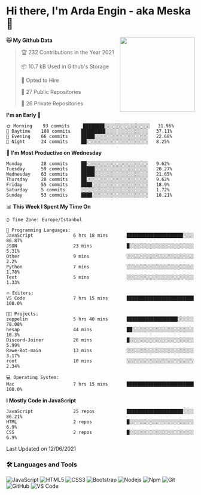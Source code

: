 # Hi there, I'm Arda Engin - aka Meska 👋

<img align='right' src='https://user-images.githubusercontent.com/5713670/87202985-820dcb80-c2b6-11ea-9f56-7ec461c497c3.gif' width='200"'>

<!--START_SECTION:waka-->
**🐱 My Github Data** 

> 🏆 232 Contributions in the Year 2021
 > 
> 📦 10.7 kB Used in Github's Storage 
 > 
> 💼 Opted to Hire
 > 
> 📜 27 Public Repositories 
 > 
> 🔑 26 Private Repositories  
 > 
**I'm an Early 🐤** 

```text
🌞 Morning    93 commits     ████████░░░░░░░░░░░░░░░░░   31.96% 
🌆 Daytime    108 commits    █████████░░░░░░░░░░░░░░░░   37.11% 
🌃 Evening    66 commits     █████░░░░░░░░░░░░░░░░░░░░   22.68% 
🌙 Night      24 commits     ██░░░░░░░░░░░░░░░░░░░░░░░   8.25%

```
📅 **I'm Most Productive on Wednesday** 

```text
Monday       28 commits     ██░░░░░░░░░░░░░░░░░░░░░░░   9.62% 
Tuesday      59 commits     █████░░░░░░░░░░░░░░░░░░░░   20.27% 
Wednesday    63 commits     █████░░░░░░░░░░░░░░░░░░░░   21.65% 
Thursday     28 commits     ██░░░░░░░░░░░░░░░░░░░░░░░   9.62% 
Friday       55 commits     ████░░░░░░░░░░░░░░░░░░░░░   18.9% 
Saturday     5 commits      ░░░░░░░░░░░░░░░░░░░░░░░░░   1.72% 
Sunday       53 commits     ████░░░░░░░░░░░░░░░░░░░░░   18.21%

```


📊 **This Week I Spent My Time On** 

```text
⌚︎ Time Zone: Europe/Istanbul

💬 Programming Languages: 
JavaScript               6 hrs 18 mins       █████████████████████░░░░   86.87% 
JSON                     23 mins             █░░░░░░░░░░░░░░░░░░░░░░░░   5.31% 
Other                    9 mins              ░░░░░░░░░░░░░░░░░░░░░░░░░   2.2% 
Python                   7 mins              ░░░░░░░░░░░░░░░░░░░░░░░░░   1.78% 
Text                     5 mins              ░░░░░░░░░░░░░░░░░░░░░░░░░   1.33%

🔥 Editors: 
VS Code                  7 hrs 15 mins       █████████████████████████   100.0%

🐱‍💻 Projects: 
zeppelin                 5 hrs 40 mins       ███████████████████░░░░░░   78.08% 
hesap                    44 mins             ██░░░░░░░░░░░░░░░░░░░░░░░   10.3% 
Discord-Joiner           26 mins             █░░░░░░░░░░░░░░░░░░░░░░░░   5.99% 
Rawe-Bot-main            13 mins             ░░░░░░░░░░░░░░░░░░░░░░░░░   3.17% 
root                     10 mins             ░░░░░░░░░░░░░░░░░░░░░░░░░   2.34%

💻 Operating System: 
Mac                      7 hrs 15 mins       █████████████████████████   100.0%

```

**I Mostly Code in JavaScript** 

```text
JavaScript               25 repos            █████████████████████░░░░   86.21% 
HTML                     2 repos             █░░░░░░░░░░░░░░░░░░░░░░░░   6.9% 
CSS                      2 repos             █░░░░░░░░░░░░░░░░░░░░░░░░   6.9%

```



 Last Updated on 12/06/2021
<!--END_SECTION:waka-->


### 🛠 Languages and Tools
![JavaScript](https://img.shields.io/badge/-JavaScript-%23F7DF1C?style=flat-square&logo=javascript&logoColor=000000&color=%23FFCE5A)
![HTML5](https://img.shields.io/badge/-HTML5-%23E44D27?style=flat-square&logo=html5&logoColor=ffffff)
![CSS3](https://img.shields.io/badge/-CSS3-%231572B6?style=flat-square&logo=css3)
![Bootstrap](https://img.shields.io/badge/-Bootstrap-563D7C?style=flat-square&logo=Bootstrap)
![Nodejs](https://img.shields.io/badge/-Nodejs-339933?style=flat-square&logo=Node.js&logoColor=ffffff)
![Npm](https://img.shields.io/badge/-npm-CB3837?style=flat-square&logo=npm)
![Git](https://img.shields.io/badge/-Git-%23F05032?style=flat-square&logo=git&logoColor=%23ffffff)
![GitHub](https://img.shields.io/badge/-GitHub-181717?style=flat-square&logo=github)
![VS Code](http://img.shields.io/badge/-VS%20Code-007ACC?style=flat-square&logo=visual-studio-code&logoColor=ffffff)
